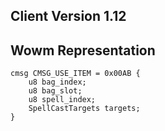 ## Client Version 1.12

## Wowm Representation
```rust,ignore
cmsg CMSG_USE_ITEM = 0x00AB {
    u8 bag_index;    
    u8 bag_slot;    
    u8 spell_index;    
    SpellCastTargets targets;    
}

```
